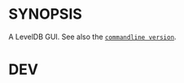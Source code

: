 # SYNOPSIS
A LevelDB GUI. See also the [`commandline version`][0].

# DEV
```

```

[0]:https://github.com/hij1nx/lev

